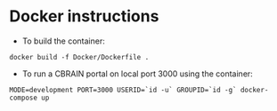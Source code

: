 # Docker instructions

* To build the container:
```
docker build -f Docker/Dockerfile .
```

* To run a CBRAIN portal on local port 3000 using the container:
```
MODE=development PORT=3000 USERID=`id -u` GROUPID=`id -g` docker-compose up
```
